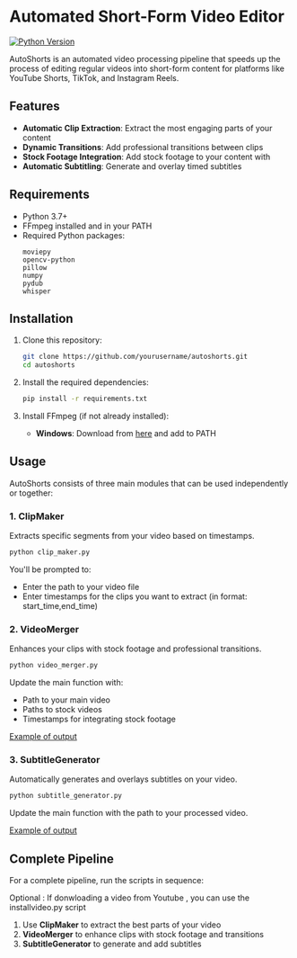 # Automated Short-Form Video Editor

[![Python Version](https://img.shields.io/badge/python-3.12.8%2B-blue.svg)](https://www.python.org/downloads/)

AutoShorts is an automated video processing pipeline that speeds up the process of editing regular videos into short-form content for platforms like YouTube Shorts, TikTok, and Instagram Reels.

##  Features

- **Automatic Clip Extraction**: Extract the most engaging parts of your content
- **Dynamic Transitions**: Add professional transitions between clips
- **Stock Footage Integration**: Add stock footage to your content with 
- **Automatic Subtitling**: Generate and overlay timed subtitles 

##  Requirements

- Python 3.7+
- FFmpeg installed and in your PATH
- Required Python packages:
  ```
  moviepy
  opencv-python
  pillow
  numpy
  pydub
  whisper
  ```

##  Installation

1. Clone this repository:
   ```bash
   git clone https://github.com/yourusername/autoshorts.git
   cd autoshorts
   ```

2. Install the required dependencies:
   ```bash
   pip install -r requirements.txt
   ```

3. Install FFmpeg (if not already installed):
   - **Windows**: Download from [here](https://ffmpeg.org/download.html) and add to PATH

##  Usage

AutoShorts consists of three main modules that can be used independently or together:

### 1. ClipMaker

Extracts specific segments from your video based on timestamps.

```bash
python clip_maker.py
```

You'll be prompted to:
- Enter the path to your video file
- Enter timestamps for the clips you want to extract (in format: start_time,end_time)

### 2. VideoMerger

Enhances your clips with stock footage and professional transitions.

```bash
python video_merger.py
```

Update the main function with:
- Path to your main video
- Paths to stock videos
- Timestamps for integrating stock footage

[Example of output](https://github.com/user-attachments/assets/1b737cd2-1229-47e3-89f2-c57166e7d4fd)


### 3. SubtitleGenerator

Automatically generates and overlays subtitles on your video.

```bash
python subtitle_generator.py
```

Update the main function with the path to your processed video.

[Example of output](https://github.com/user-attachments/assets/91365259-5df4-425b-87e0-01fd7eee99b8)

## Complete Pipeline

For a complete pipeline, run the scripts in sequence:

Optional : If donwloading a video from Youtube , you can use the installvideo.py script

1. Use **ClipMaker** to extract the best parts of your video
2. **VideoMerger** to enhance clips with stock footage and transitions
3. **SubtitleGenerator** to generate and add subtitles
